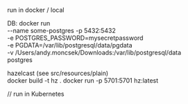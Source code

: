 run in docker / local

DB:
docker run  \
    --name some-postgres -p 5432:5432 \
    -e POSTGRES_PASSWORD=mysecretpassword \
    -e PGDATA=/var/lib/postgresql/data/pgdata \
    -v /Users/andy.moncsek/Downloads:/var/lib/postgresql/data \
    postgres
    
    
hazelcast (see src/resources/plain)    
docker build -t hz .
docker run -p 5701:5701 hz:latest


// run in Kubernetes